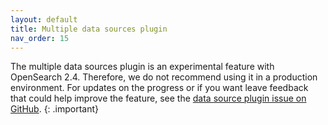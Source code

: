 ```yaml
---
layout: default
title: Multiple data sources plugin
nav_order: 15
---
```


The multiple data sources plugin is an experimental feature with OpenSearch 2.4. Therefore, we do not recommend using it in a production environment. For updates on the progress or if you want leave feedback that could help improve the feature, see the [data source plugin issue on GitHub](https://github.com/opensearch-project/OpenSearch-Dashboards/pull/2448). 
{: .important}


